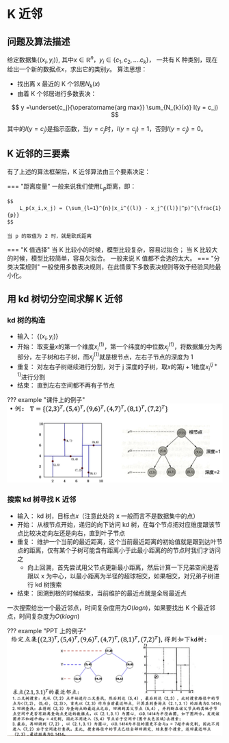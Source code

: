 # K 近邻

## 问题及算法描述

给定数据集$\{(x_i,y_i)\}$, 其中$x \in \mathbb{R}^n$，$y_i \in \{ c_1,c_2,....c_k\}$， 一共有 K 种类别，现在给出一个新的数据点$x$，求出它的类别$y$。
算法思想：

- 找出离 x 最近的 K 个邻居$N_{k}(x)$
- 由着 K 个邻居进行多数表决：

$$
    y =\underset{c_j}{\operatorname{arg max}} \sum_{N_{k}(x)} I(y = c_j)
$$

其中的$I(y = c_j)$是指示函数，当$y = c_j$时，$I(y = c_j) = 1$，否则$I(y = c_j) = 0$。

## K 近邻的三要素

有了上述的算法框架后，K 近邻算法由三个要素决定：

=== "距离度量"
    一般来说我们使用$L_p$距离，即：

    $$
        L_p(x_i,x_j) = (\sum_{l=1}^{n}|x_i^{(l)} - x_j^{(l)}|^p)^{\frac{1}{p}}
    $$

    当 p 的取值为 2 时，就是欧氏距离
=== "K 值选择"
    当 K 比较小的时候，模型比较复杂，容易过拟合；
    当 K 比较大的时候，模型比较简单，容易欠拟合。
    一般来说 K 值都不会选的太大。
=== "分类决策规则"
    一般使用多数表决规则，在此情景下多数表决规则等效于经验风险最小化。


## 用 kd 树切分空间求解 K 近邻

### kd 树的构造

- 输入： $\{(x_i,y_i)\}$
- 开始： 取变量$x$的第一个维度$x_i^(1)$，第一个纬度的中位数$x_j^(1)$，将数据集分为两部分，左子树和右子树，而$x_j^(1)$就是根节点，左右子节点的深度为 1
- 重复： 对左右子树继续进行分割，对于 j 深度的子树，取$x$的第$j+1$维度$x_i^(j+1)$进行分割
- 结束： 直到左右空间都不再有子节点

??? example "课件上的例子"
    ![](images/KNN/2023-11-21-15-29-48.png#pic)

### 搜索 kd 树寻找 K 近邻

- 输入： kd 树，目标点$x$（注意此处的 x 一般而言不是数据集中的点）
- 开始： 从根节点开始，递归的向下访问 kd 树，在每个节点把对应维度跟该节点比较决定向左还是向右，直到叶子节点
- 重复： 维护一个当前的最近距离，这个当前最近距离的初始值就是跟到达叶节点的距离，仅有某个子树可能含有距离小于此最小距离的的节点时我们才访问之
    - 向上回溯，首先尝试用父节点更新最小距离，然后计算一下兄弟空间是否跟以 x 为中心，以最小距离为半径的超球相交，如果相交，对兄弟子树进行 kd 树搜索
- 结束： 回溯到根的时候结束，当前维护的最近点就是全局最近点

一次搜索给出一个最近邻点，时间复杂度用为$O(logn)$，如果要找出 K 个最近邻点，时间复杂度为$O(klogn)$

??? example "PPT 上的例子"
    ![](images/KNN/2023-11-21-15-39-15.png#pic)

